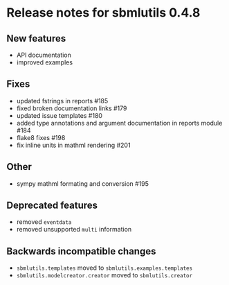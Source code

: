 # Release notes for sbmlutils 0.4.8

## New features
- API documentation
- improved examples

## Fixes
- updated fstrings in reports #185
- fixed broken documentation links #179
- updated issue templates #180
- added type annotations and argument documentation in reports module #184
- flake8 fixes #198
- fix inline units in mathml rendering #201

## Other
- sympy mathml formating and conversion #195

## Deprecated features
- removed `eventdata`
- removed unsupported `multi` information

## Backwards incompatible changes
- `sbmlutils.templates` moved to `sbmlutils.examples.templates`
- `sbmlutils.modelcreator.creator` moved to `sbmlutils.creator` 
